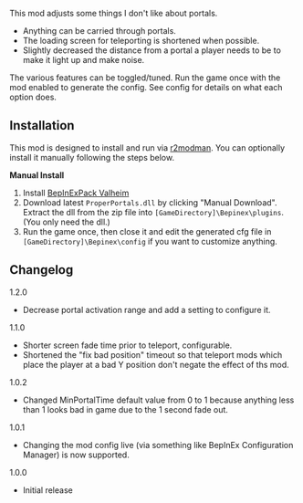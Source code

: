 ﻿This mod adjusts some things I don't like about portals.

* Anything can be carried through portals.
* The loading screen for teleporting is shortened when possible.
* Slightly decreased the distance from a portal a player needs to be to make it light up and make noise.

The various features can be toggled/tuned. Run the game once with the mod enabled to generate the config. See config for details on what each option does.

## Installation
This mod is designed to install and run via [r2modman](https://thunderstore.io/package/ebkr/r2modman/). You can optionally install it manually following the steps below.

**Manual Install**
1. Install [BepInExPack Valheim](https://valheim.thunderstore.io/package/denikson/BepInExPack_Valheim/)
2. Download latest ``ProperPortals.dll`` by clicking "Manual Download". Extract the dll from the zip file into ``[GameDirectory]\Bepinex\plugins``. (You only need the dll.)
3. Run the game once, then close it and edit the generated cfg file in ``[GameDirectory]\Bepinex\config`` if you want to customize anything.

## Changelog
1.2.0

* Decrease portal activation range and add a setting to configure it.

1.1.0

* Shorter screen fade time prior to teleport, configurable.
* Shortened the "fix bad position" timeout so that teleport mods which place the player at a bad Y position don't negate the effect of ths mod.

1.0.2

* Changed MinPortalTime default value from 0 to 1 because anything less than 1 looks bad in game due to the 1 second fade out.

1.0.1

* Changing the mod config live (via something like BepInEx Configuration Manager) is now supported.

1.0.0

* Initial release
